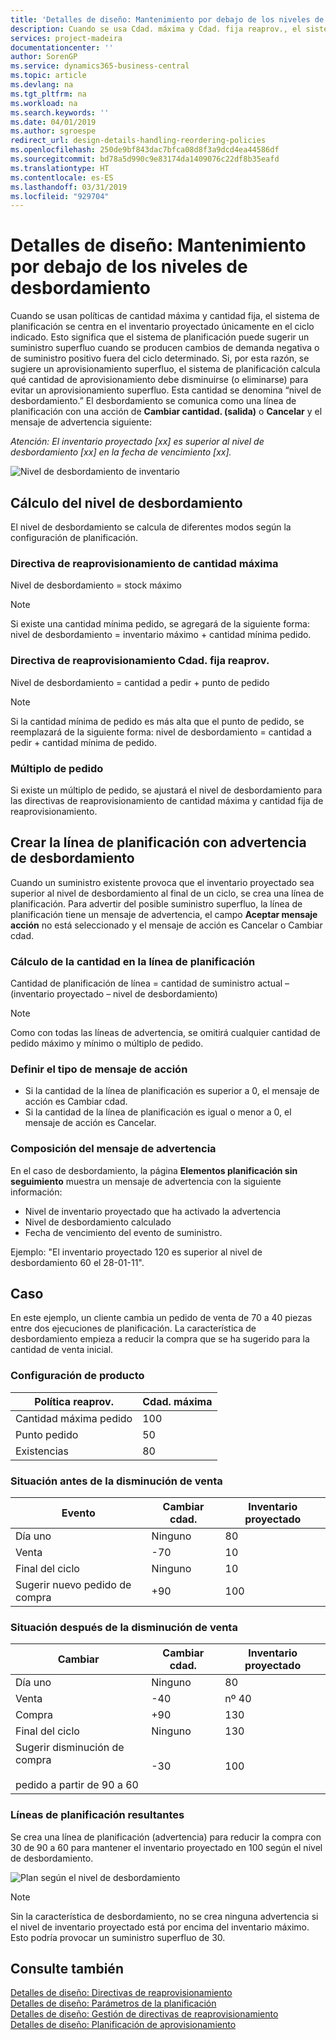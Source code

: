 ```yaml
---
title: 'Detalles de diseño: Mantenimiento por debajo de los niveles de desbordamiento | Documentos de Microsoft'
description: Cuando se usa Cdad. máxima y Cdad. fija reaprov., el sistema de planificación se centra en el inventario proyectado únicamente en el ciclo indicado. Esto significa que el sistema de planificación puede sugerir un suministro superfluo cuando se producen cambios de demanda negativa o de suministro positivo fuera del ciclo determinado.
services: project-madeira
documentationcenter: ''
author: SorenGP
ms.service: dynamics365-business-central
ms.topic: article
ms.devlang: na
ms.tgt_pltfrm: na
ms.workload: na
ms.search.keywords: ''
ms.date: 04/01/2019
ms.author: sgroespe
redirect_url: design-details-handling-reordering-policies
ms.openlocfilehash: 250de9bf843dac7bfca08d8f3a9dcd4ea44586df
ms.sourcegitcommit: bd78a5d990c9e83174da1409076c22df8b35eafd
ms.translationtype: HT
ms.contentlocale: es-ES
ms.lasthandoff: 03/31/2019
ms.locfileid: "929704"
---
```

# <a name="design-details-staying-under-the-overflow-level"></a>Detalles de diseño: Mantenimiento por debajo de los niveles de desbordamiento
Cuando se usan políticas de cantidad máxima y cantidad fija, el sistema de planificación se centra en el inventario proyectado únicamente en el ciclo indicado. Esto significa que el sistema de planificación puede sugerir un suministro superfluo cuando se producen cambios de demanda negativa o de suministro positivo fuera del ciclo determinado. Si, por esta razón, se sugiere un aprovisionamiento superfluo, el sistema de planificación calcula qué cantidad de aprovisionamiento debe disminuirse (o eliminarse) para evitar un aprovisionamiento superfluo. Esta cantidad se denomina “nivel de desbordamiento.” El desbordamiento se comunica como una línea de planificación con una acción de **Cambiar cantidad. (salida)** o **Cancelar** y el mensaje de advertencia siguiente:  

*Atención: El inventario proyectado [xx] es superior al nivel de desbordamiento [xx] en la fecha de vencimiento [xx].*  

![Nivel de desbordamiento de inventario](media/supplyplanning_2_overflow1_new.png "Nivel de desbordamiento de inventario")  

##  <a name="calculating-the-overflow-level"></a>Cálculo del nivel de desbordamiento  
El nivel de desbordamiento se calcula de diferentes modos según la configuración de planificación.  

### <a name="maximum-qty-reordering-policy"></a>Directiva de reaprovisionamiento de cantidad máxima  
Nivel de desbordamiento = stock máximo  

> [!NOTE]  
>  Si existe una cantidad mínima pedido, se agregará de la siguiente forma: nivel de desbordamiento = inventario máximo + cantidad mínima pedido.  

### <a name="fixed-reorder-qty-reordering-policy"></a>Directiva de reaprovisionamiento Cdad. fija reaprov.  
Nivel de desbordamiento = cantidad a pedir + punto de pedido  

> [!NOTE]  
>  Si la cantidad mínima de pedido es más alta que el punto de pedido, se reemplazará de la siguiente forma: nivel de desbordamiento = cantidad a pedir + cantidad mínima de pedido.  

### <a name="order-multiple"></a>Múltiplo de pedido  
Si existe un múltiplo de pedido, se ajustará el nivel de desbordamiento para las directivas de reaprovisionamiento de cantidad máxima y cantidad fija de reaprovisionamiento.  

##  <a name="creating-the-planning-line-with-overflow-warning"></a>Crear la línea de planificación con advertencia de desbordamiento  
Cuando un suministro existente provoca que el inventario proyectado sea superior al nivel de desbordamiento al final de un ciclo, se crea una línea de planificación. Para advertir del posible suministro superfluo, la línea de planificación tiene un mensaje de advertencia, el campo **Aceptar mensaje acción** no está seleccionado y el mensaje de acción es Cancelar o Cambiar cdad.  

### <a name="calculating-the-planning-line-quantity"></a>Cálculo de la cantidad en la línea de planificación  
Cantidad de planificación de línea = cantidad de suministro actual – (inventario proyectado – nivel de desbordamiento)  

> [!NOTE]  
>  Como con todas las líneas de advertencia, se omitirá cualquier cantidad de pedido máximo y mínimo o múltiplo de pedido.  

### <a name="defining-the-action-message-type"></a>Definir el tipo de mensaje de acción  

-   Si la cantidad de la línea de planificación es superior a 0, el mensaje de acción es Cambiar cdad.  
-   Si la cantidad de la línea de planificación es igual o menor a 0, el mensaje de acción es Cancelar.  

### <a name="composing-the-warning-message"></a>Composición del mensaje de advertencia  
En el caso de desbordamiento, la página **Elementos planificación sin seguimiento** muestra un mensaje de advertencia con la siguiente información:  

-   Nivel de inventario proyectado que ha activado la advertencia  
-   Nivel de desbordamiento calculado  
-   Fecha de vencimiento del evento de suministro.  

Ejemplo: "El inventario proyectado 120 es superior al nivel de desbordamiento 60 el 28-01-11".  

## <a name="scenario"></a>Caso  
En este ejemplo, un cliente cambia un pedido de venta de 70 a 40 piezas entre dos ejecuciones de planificación. La característica de desbordamiento empieza a reducir la compra que se ha sugerido para la cantidad de venta inicial.  

### <a name="item-setup"></a>Configuración de producto  

|Política reaprov.|Cdad. máxima|  
|-----------------------|------------------|  
|Cantidad máxima pedido|100|  
|Punto pedido|50|  
|Existencias|80|  

### <a name="situation-before-sales-decrease"></a>Situación antes de la disminución de venta  

|Evento|Cambiar cdad.|Inventario proyectado|  
|-----------|-----------------|-------------------------|  
|Día uno|Ninguno|80|  
|Venta|-70|10|  
|Final del ciclo|Ninguno|10|  
|Sugerir nuevo pedido de compra|+90|100|  

### <a name="situation-after-sales-decrease"></a>Situación después de la disminución de venta  

|Cambiar|Cambiar cdad.|Inventario proyectado|  
|------------|-----------------|-------------------------|  
|Día uno|Ninguno|80|  
|Venta|-40|nº 40|  
|Compra|+90|130|  
|Final del ciclo|Ninguno|130|  
|Sugerir disminución de compra<br /><br /> pedido a partir de 90 a 60|-30|100|  

### <a name="resulting-planning-lines"></a>Líneas de planificación resultantes  
 Se crea una línea de planificación (advertencia) para reducir la compra con 30 de 90 a 60 para mantener el inventario proyectado en 100 según el nivel de desbordamiento.  

![Plan según el nivel de desbordamiento](media/nav_app_supply_planning_2_overflow2.png "Plan según el nivel de desbordamiento")  

> [!NOTE]  
>  Sin la característica de desbordamiento, no se crea ninguna advertencia si el nivel de inventario proyectado está por encima del inventario máximo. Esto podría provocar un suministro superfluo de 30.  

## <a name="see-also"></a>Consulte también  
[Detalles de diseño: Directivas de reaprovisionamiento](design-details-reordering-policies.md)   
[Detalles de diseño: Parámetros de la planificación](design-details-planning-parameters.md)   
[Detalles de diseño: Gestión de directivas de reaprovisionamiento](design-details-handling-reordering-policies.md)   
[Detalles de diseño: Planificación de aprovisionamiento](design-details-supply-planning.md)
